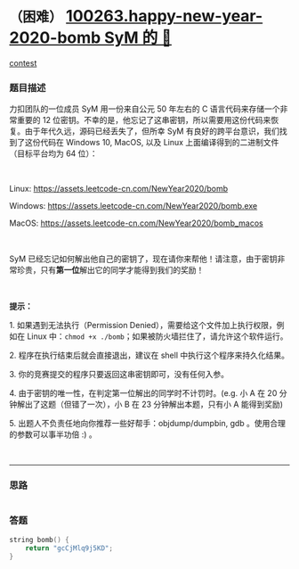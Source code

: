 # `（困难）` [100263.happy-new-year-2020-bomb SyM 的 🔑](https://leetcode-cn.com/problems/happy-new-year-2020-bomb/)

[contest](https://leetcode-cn.com/contest/sf-2020/problems/happy-new-year-2020-bomb/)

### 题目描述
<p>力扣团队的一位成员 SyM 用一份来自公元&nbsp;50 年左右的 C 语言代码来存储一个非常重要的 12 位密钥。不幸的是，他忘记了这串密钥，所以需要用这份代码来恢复。由于年代久远，源码已经丢失了，但所幸 SyM 有良好的跨平台意识，我们找到了这份代码在 Windows 10, MacOS, 以及 Linux 上面编译得到的二进制文件（目标平台均为 64 位）：</p>

<p>&nbsp;</p>

<p>Linux: <a href="https://assets.leetcode-cn.com/NewYear2020/bomb">https://assets.leetcode-cn.com/NewYear2020/bomb</a></p>

<p>Windows:&nbsp;<a href="https://assets.leetcode-cn.com/NewYear2020/bomb.exe">https://assets.leetcode-cn.com/NewYear2020/bomb.exe</a>&nbsp;</p>

<p>MacOS:&nbsp;<a href="https://assets.leetcode-cn.com/NewYear2020/bomb_macos">https://assets.leetcode-cn.com/NewYear2020/bomb_macos</a></p>

<p>&nbsp;</p>

<p>SyM 已经忘记如何解出他自己的密钥了，现在请你来帮他！请注意，由于密钥非常珍贵，只有<strong>第一位</strong>解出它的同学才能得到我们的奖励！</p>

<p>&nbsp;</p>

<p><strong>提示：</strong></p>

<p>1. 如果遇到无法执行（Permission Denied），需要给这个文件加上执行权限，例如在 Linux 中：<code>chmod +x ./bomb</code>；如果被防火墙拦住了，请允许这个软件运行。</p>

<p>2. 程序在执行结束后就会直接退出，建议在 shell 中执行这个程序来持久化结果。</p>

<p>3. 你的竞赛提交的程序只要返回这串密钥即可，没有任何入参。</p>

<p>4. 由于密钥的唯一性，在判定第一位解出的同学时不计罚时。(e.g. 小 A 在 20 分钟解出了这题（但错了一次），小 B 在 23&nbsp;分钟解出本题，只有小 A 能得到奖励)</p>

<p>5. 出题人不负责任地向你推荐一些好帮手：objdump/dumpbin, gdb 。使用合理的参数可以事半功倍 :) 。</p>

<p>&nbsp;</p>

            

---
### 思路
```
```



### 答题
``` C++
string bomb() {
    return "gcCjMlq9j5KD";
}
```




